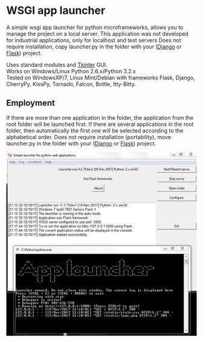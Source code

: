 ﻿# WSGI app launcher
A simple wsgi app launcher for python microframeworks, allows you to manage the project on a local server. 
This application was not developed for industrial applications, only for localhost and test servers
Does not require installation, copy launcher.py in the folder with your ([Django](https://www.djangoproject.com/) or [Flask](https://palletsprojects.com/p/flask/)) project.  
  
Uses standard modules and [Tkinter](https://docs.python.org/3/library/tkinter.html) GUI.  
Works on Windows/Linux Python 2.6.x/Python 3.2.x  
Tested on WindowsXP/7, Linux Mint/Debian with frameworks Flask, Django, CherryPy, KissPy, Tornado, Falcon, Bottle, Itty-Bitty.  

## Employment
If there are more than one application in the folder, the application from the root folder will be launched first. If there are several applications in the root folder, then automatically the first one will be selected according to the alphabetical order. Does not require installation (portability), move launcher.py in the folder with your ([Django](https://www.djangoproject.com/) or [Flask](https://palletsprojects.com/p/flask/)) project.

![](https://github.com/ins1x/WSGI-app-launcher/blob/main/static/img/thumbnails/thmb_gui3.jpg)
